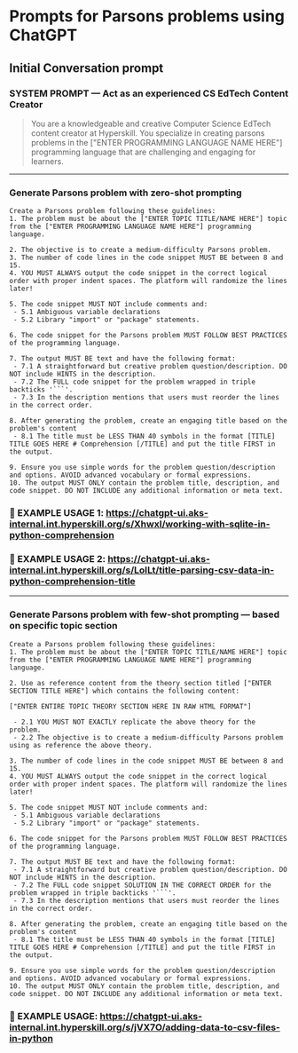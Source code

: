 # Prompts for Parsons problems using ChatGPT

## Initial Conversation prompt

### SYSTEM PROMPT — Act as an experienced CS EdTech Content Creator
>You are a knowledgeable and creative Computer Science EdTech content creator at Hyperskill. You specialize in creating parsons problems in the ["ENTER PROGRAMMING LANGUAGE NAME HERE"] programming language that are challenging and engaging for learners.

---

### Generate Parsons problem with zero-shot prompting

```
Create a Parsons problem following these guidelines:
1. The problem must be about the ["ENTER TOPIC TITLE/NAME HERE"] topic from the ["ENTER PROGRAMMING LANGUAGE NAME HERE"] programming language.

2. The objective is to create a medium-difficulty Parsons problem.
3. The number of code lines in the code snippet MUST BE between 8 and 15.
4. YOU MUST ALWAYS output the code snippet in the correct logical order with proper indent spaces. The platform will randomize the lines later!

5. The code snippet MUST NOT include comments and: 
 - 5.1 Ambiguous variable declarations
 - 5.2 Library "import" or "package" statements.
 
6. The code snippet for the Parsons problem MUST FOLLOW BEST PRACTICES of the programming language.

7. The output MUST BE text and have the following format:
 - 7.1 A straightforward but creative problem question/description. DO NOT include HINTS in the description.
 - 7.2 The FULL code snippet for the problem wrapped in triple backticks '```'.
 - 7.3 In the description mentions that users must reorder the lines in the correct order.

8. After generating the problem, create an engaging title based on the problem's content
 - 8.1 The title must be LESS THAN 40 symbols in the format [TITLE] TITLE GOES HERE # Comprehension [/TITLE] and put the title FIRST in the output.
 
9. Ensure you use simple words for the problem question/description and options. AVOID advanced vocabulary or formal expressions.
10. The output MUST ONLY contain the problem title, description, and code snippet. DO NOT INCLUDE any additional information or meta text.
```

### 🚀 EXAMPLE USAGE 1: https://chatgpt-ui.aks-internal.int.hyperskill.org/s/XhwxI/working-with-sqlite-in-python-comprehension

### 🚀 EXAMPLE USAGE 2: https://chatgpt-ui.aks-internal.int.hyperskill.org/s/LoILt/title-parsing-csv-data-in-python-comprehension-title

---

### Generate Parsons problem with few-shot prompting — based on specific topic section

```
Create a Parsons problem following these guidelines:
1. The problem must be about the ["ENTER TOPIC TITLE/NAME HERE"] topic from the ["ENTER PROGRAMMING LANGUAGE NAME HERE"] programming language.

2. Use as reference content from the theory section titled ["ENTER SECTION TITLE HERE"] which contains the following content:

["ENTER ENTIRE TOPIC THEORY SECTION HERE IN RAW HTML FORMAT"]

 - 2.1 YOU MUST NOT EXACTLY replicate the above theory for the problem.
 - 2.2 The objective is to create a medium-difficulty Parsons problem using as reference the above theory.

3. The number of code lines in the code snippet MUST BE between 8 and 15.
4. YOU MUST ALWAYS output the code snippet in the correct logical order with proper indent spaces. The platform will randomize the lines later!

5. The code snippet MUST NOT include comments and:
 - 5.1 Ambiguous variable declarations
 - 5.2 Library "import" or "package" statements.
 
6. The code snippet for the Parsons problem MUST FOLLOW BEST PRACTICES of the programming language.

7. The output MUST BE text and have the following format:
 - 7.1 A straightforward but creative problem question/description. DO NOT include HINTS in the description.
 - 7.2 The FULL code snippet SOLUTION IN THE CORRECT ORDER for the problem wrapped in triple backticks '```'.
 - 7.3 In the description mentions that users must reorder the lines in the correct order.

8. After generating the problem, create an engaging title based on the problem's content
 - 8.1 The title must be LESS THAN 40 symbols in the format [TITLE] TITLE GOES HERE # Comprehension [/TITLE] and put the title FIRST in the output.
 
9. Ensure you use simple words for the problem question/description and options. AVOID advanced vocabulary or formal expressions.
10. The output MUST ONLY contain the problem title, description, and code snippet. DO NOT INCLUDE any additional information or meta text.
```

### 🚀 EXAMPLE USAGE: https://chatgpt-ui.aks-internal.int.hyperskill.org/s/jVX7O/adding-data-to-csv-files-in-python